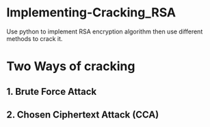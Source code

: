 # Implementing-Cracking_RSA
Use python to implement RSA encryption algorithm then use different methods to crack it.

# Two Ways of cracking
## 1. Brute Force Attack

## 2. Chosen Ciphertext Attack (CCA) 
